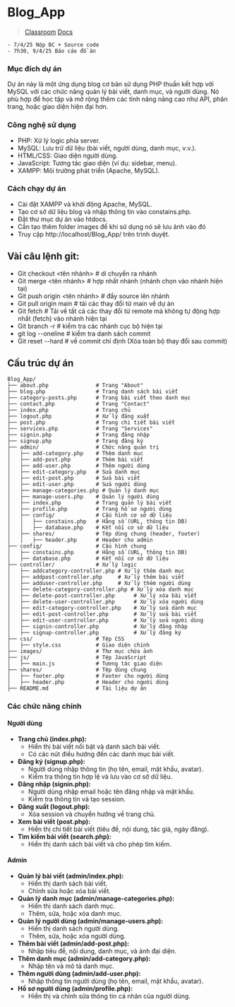 # Blog_App

> [Classroom](https://classroom.google.com/u/0/c/NzQ5OTkyMzU3MTQy) [Docs](https://docs.google.com/spreadsheets/d/1UzBbwM3lt-sTwVuCZHm5MYIAFbV_Y6HGWXxu6OOtbzk/edit?gid=801622215#gid=801622215)

```
- 7/4/25 Nộp BC + Source code
- 7h30, 9/4/25 Báo cáo đồ án
```

### Mục đích dự án

Dự án này là một ứng dụng blog cơ bản sử dụng PHP thuần kết hợp với MySQL với các chức năng quản lý bài viết, danh mục, và người dùng. Nó phù hợp để học tập và mở rộng thêm các tính năng nâng cao như API, phân trang, hoặc giao diện hiện đại hơn.

### Công nghệ sử dụng
- PHP: Xử lý logic phía server.
- MySQL: Lưu trữ dữ liệu (bài viết, người dùng, danh mục, v.v.).
- HTML/CSS: Giao diện người dùng.
- JavaScript: Tương tác giao diện (ví dụ: sidebar, menu).
- XAMPP: Môi trường phát triển (Apache, MySQL).

### Cách chạy dự án
- Cài đặt XAMPP và khởi động Apache, MySQL.
- Tạo cơ sở dữ liệu blog và nhập thông tin vào constains.php.
- Đặt thư mục dự án vào htdocs.
- Cần tạo thêm folder images để khi sử dụng nó sẽ lưu ảnh vào đó
- Truy cập http://localhost/Blog_App/ trên trình duyệt.

## Vài câu lệnh git:

- Git checkout <tên nhánh> # di chuyển ra nhánh
- Git merge <tên nhánh> # hợp nhất nhánh (nhánh chọn vào nhánh hiện tại)
- Git push origin <tên nhánh> # đẩy source lên nhánh
- Git pull origin main # tải các thay đổi từ main về dự án
- Git fetch # Tải về tất cả các thay đổi từ remote mà không tự động hợp nhất (fetch) vào nhánh hiện tại
- Git branch -r # kiểm tra các nhánh cục bộ hiện tại
- git log --oneline # kiểm tra danh sách commit
- Git reset --hard <id commit> # về commit chỉ định (Xóa toàn bộ thay đổi sau commit)


## Cấu trúc dự án

```
Blog_App/
├── about.php               # Trang "About"
├── blog.php                # Trang danh sách bài viết
├── category-posts.php      # Trang bài viết theo danh mục
├── contact.php             # Trang "Contact"
├── index.php               # Trang chủ
├── logout.php              # Xử lý đăng xuất
├── post.php                # Trang chi tiết bài viết
├── services.php            # Trang "Services"
├── signin.php              # Trang đăng nhập
├── signup.php              # Trang đăng ký
├── admin/                  # Chức năng quản trị
│   ├── add-category.php    # Thêm danh mục
│   ├── add-post.php        # Thêm bài viết
│   ├── add-user.php        # Thêm người dùng
│   ├── edit-category.php   # Sửa danh mục
│   ├── edit-post.php       # Sửa bài viết
│   ├── edit-user.php       # Sửa người dùng
│   ├── manage-categories.php # Quản lý danh mục
│   ├── manage-users.php    # Quản lý người dùng
│   ├── index.php           # Trang quản lý bài viết
│   ├── profile.php         # Trang hồ sơ người dùng
│   ├── config/             # Cấu hình cơ sở dữ liệu
│   │   ├── constains.php   # Hằng số (URL, thông tin DB)
│   │   ├── database.php    # Kết nối cơ sở dữ liệu
│   ├── shares/             # Tệp dùng chung (header, footer)
│   │   ├── header.php      # Header cho admin
├── config/                 # Cấu hình chung
│   ├── constains.php       # Hằng số (URL, thông tin DB)
│   ├── database.php        # Kết nối cơ sở dữ liệu
├── controller/             # Xử lý logic
│   ├── addcategory-controller.php # Xử lý thêm danh mục
│   ├── addpost-controller.php     # Xử lý thêm bài viết
│   ├── adduser-controller.php     # Xử lý thêm người dùng
│   ├── delete-category-controller.php # Xử lý xóa danh mục
│   ├── delete-post-controller.php      # Xử lý xóa bài viết
│   ├── delete-user-controller.php      # Xử lý xóa người dùng
│   ├── edit-category-controller.php    # Xử lý sửa danh mục
│   ├── edit-post-controller.php        # Xử lý sửa bài viết
│   ├── edit-user-controller.php        # Xử lý sửa người dùng
│   ├── signin-controller.php           # Xử lý đăng nhập
│   ├── signup-controller.php           # Xử lý đăng ký
├── css/                    # Tệp CSS
│   ├── style.css           # Giao diện chính
├── images/                 # Thư mục chứa ảnh
├── js/                     # Tệp JavaScript
│   ├── main.js             # Tương tác giao diện
├── shares/                 # Tệp dùng chung
│   ├── footer.php          # Footer cho người dùng
│   ├── header.php          # Header cho người dùng
├── README.md               # Tài liệu dự án
```

### Các chức năng chính

#### Người dùng
- **Trang chủ (index.php):**
  - Hiển thị bài viết nổi bật và danh sách bài viết.
  - Có các nút điều hướng đến các danh mục bài viết.
- **Đăng ký (signup.php):**
  - Người dùng nhập thông tin (họ tên, email, mật khẩu, avatar).
  - Kiểm tra thông tin hợp lệ và lưu vào cơ sở dữ liệu.
- **Đăng nhập (signin.php):**
  - Người dùng nhập email hoặc tên đăng nhập và mật khẩu.
  - Kiểm tra thông tin và tạo session.
- **Đăng xuất (logout.php):**
  - Xóa session và chuyển hướng về trang chủ.
- **Xem bài viết (post.php):**
  - Hiển thị chi tiết bài viết (tiêu đề, nội dung, tác giả, ngày đăng).
- **Tìm kiếm bài viết (search.php):**
  - Hiển thị danh sách bài viết và cho phép tìm kiếm.

#### Admin
- **Quản lý bài viết (admin/index.php):**
  - Hiển thị danh sách bài viết.
  - Chỉnh sửa hoặc xóa bài viết.
- **Quản lý danh mục (admin/manage-categories.php):**
  - Hiển thị danh sách danh mục.
  - Thêm, sửa, hoặc xóa danh mục.
- **Quản lý người dùng (admin/manage-users.php):**
  - Hiển thị danh sách người dùng.
  - Thêm, sửa, hoặc xóa người dùng.
- **Thêm bài viết (admin/add-post.php):**
  - Nhập tiêu đề, nội dung, danh mục, và ảnh đại diện.
- **Thêm danh mục (admin/add-category.php):**
  - Nhập tên và mô tả danh mục.
- **Thêm người dùng (admin/add-user.php):**
  - Nhập thông tin người dùng (họ tên, email, mật khẩu, avatar).
- **Hồ sơ người dùng (admin/profile.php):**
  - Hiển thị và chỉnh sửa thông tin cá nhân của người dùng.